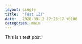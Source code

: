 ```yaml
---
layout: single
title:  "Test 123"
date:   2020-09-12 12:23:17 +0100
categories: main
---
```


This is a test post.